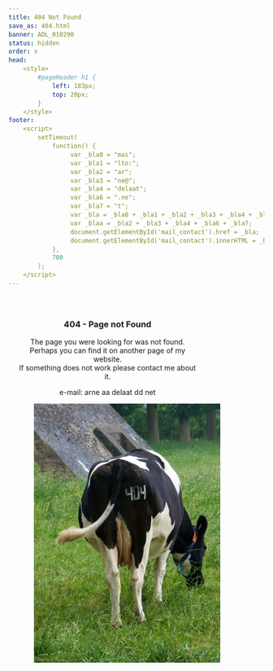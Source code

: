 ```yaml
---
title: 404 Not Found
save_as: 404.html
banner: ADL_010290
status: hidden
order: x
head: 
    <style>
        #pageHeader h1 {
            left: 183px;
            top: 20px;
        }
    </style>
footer:  
    <script>
        setTimeout(
            function() {
                 var _bla0 = "mai";
                 var _bla1 = "lto:";
                 var _bla2 = "ar";
                 var _bla3 = "ne@";
                 var _bla4 = "delaat";
                 var _bla6 = ".ne";
                 var _bla7 = "t";
                 var _bla = _bla0 + _bla1 + _bla2 + _bla3 + _bla4 + _bla6 + _bla7;
                 var _blaa = _bla2 + _bla3 + _bla4 + _bla6 + _bla7;
                 document.getElementById('mail_contact').href = _bla;
                 document.getElementById('mail_contact').innerHTML = _blaa;
            },
            700
        );
    </script>
---
```


<div style="margin: 25px 20px 0px 20px; text-align: center; float:left; width:350px; display: block;" markdown>

### 404 - Page not Found

The page you were looking for was not found.<br>
Perhaps you can find it on another page of my website.<br>
If something does not work please contact me about it.

e-mail: <a id="mail_contact">arne aa delaat dd net</a>

</div>

<div style="float:left; margin: 0px 55px 30px 50px; width:367px; display: block;">
    <img src="/static/images_404/404.jpg" alt="Cow with 404 stamped on its rear">
</div>
